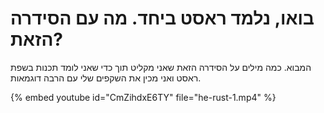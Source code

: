 # בואו, נלמד ראסט ביחד. מה עם הסידרה הזאת?

המבוא. כמה מילים על הסידרה הזאת שאני מקליט תוך כדי שאני לומד תכנות בשפת ראסט ואני מכין את השקפים שלי עם הרבה דוגמאות.


{% embed youtube id="CmZihdxE6TY" file="he-rust-1.mp4" %}
